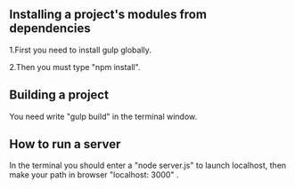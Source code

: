 ## Installing a project's modules from dependencies

1.First you need to install gulp globally.

2.Then you must type "npm install".

## Building a project

You need write "gulp build" in the terminal window.

## How to run a server

In the terminal you should enter a "node server.js" to launch localhost, then make your path in browser "localhost: 3000" .
